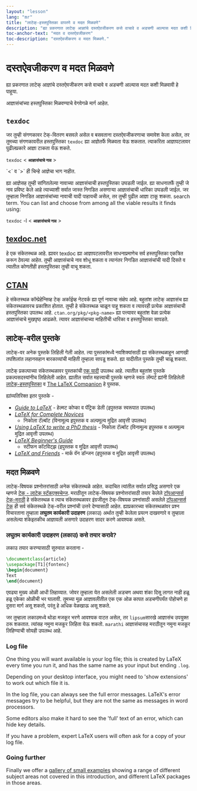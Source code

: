 ```yaml
---
layout: "lesson"
lang: "mr"
title: "लाटेक्-हस्तपुस्तिका वापरणे व मदत मिळवणे"
description: "ह्या प्रकरणात लाटेक् आज्ञांचे दस्तऐवजीकरण कसे वाचावे व अडचणी आल्यास मदत कशी मिळवावी हे पाहूया."
toc-anchor-text: "मदत व दस्तऐवजीकरण"
toc-description: "दस्तऐवजीकरण व मदत मिळवणे."
---
```


# दस्तऐवजीकरण व मदत मिळवणे

<span class="summary">
ह्या प्रकरणात लाटेक् आज्ञांचे दस्तऐवजीकरण कसे वाचावे व अडचणी आल्यास मदत कशी मिळवावी हे
पाहूया.
</span>

आज्ञासंचांच्या हस्तपुस्तिका मिळवण्याचे वेगवेगळे मार्ग आहेत.

## `texdoc`

जर तुम्ही संगणकावर टेक्-वितरण बसवले असेल व बसवताना दस्तऐवजीकरणाचा समावेश केला असेल, तर
तुमच्या संगणकावरील हस्तपुस्तिका `texdoc` ह्या आज्ञेतर्फे मिळवता येऊ शकतात. त्याकरिता
आज्ञापटलावर पुढीलप्रकारे आज्ञा टाकता येऊ शकते.

`texdoc` < <small>**आज्ञासंचाचे नाव**</small> >

<p class="hint">
`<` व `>` ही चिन्हे आज्ञेचा भाग नाहीत.
</p>

ह्या आज्ञेसह तुम्ही सांगितलेल्या नावाच्या आज्ञासंचाची हस्तपुस्तिका उघडली जाईल. ह्या साधनातर्फे
तुम्ही जे नाव प्रविष्ट केले आहे त्याच्याशी सर्वात जास्त निगडित असणाऱ्या आज्ञासंचाची धारिका
उघडली जाईल. जर तुम्हाला निगडित आज्ञासंचांच्या नावाची यादी पाहायची असेल, तर तुम्ही पुढील
आज्ञा टाकू शकता.
search term. You can list and choose from among all the viable results it finds
using:

`texdoc` -l < <small>**आज्ञासंचाचे नाव**</small> >

## [texdoc.net](https://texdoc.net/)

हे एक संकेतस्थळ आहे. ह्यावर texdoc ह्या आज्ञापटलावरील साधनाप्रमाणेच सर्व हस्तपुस्तिका एकत्रित
करून ठेवल्या आहेत. तुम्ही आज्ञासंचाचे नाव शोधू शकता व त्यानंतर निगडित आज्ञासंचांची यादी दिसते व
त्यातील कोणतीही हस्तपुस्तिका तुम्ही वाचू शकता.

## [CTAN](https://www.ctan.org)

हे संकेतस्थळ कॉम्प्रेहेन्सिव्ह टेक् अर्काईव्ह नेटवर्क ह्या पूर्ण नावाचा संक्षेप आहे. बहुतांश लाटेक् आज्ञासंच
ह्या संकेतस्थळावरच प्रकाशित होतात. तुम्ही हे संकेतस्थळ चाळून पाहू शकता व त्यावरही प्रत्येक
आज्ञासंचाची हस्तपुस्तिका उपलब्ध आहे. `ctan.org/pkg/<pkg-name>` ह्या पत्त्यावर बहुतांश वेळा
प्रत्येक आज्ञासंचाचे मुखपृष्ठ आढळते. त्यावर आज्ञासंचाच्या माहितीची धारिका व हस्तपुस्तिका सापडते.

## लाटेक्-वरील पुस्तके

लाटेक्-वर अनेक पुस्तके लिहिली गेली आहेत. त्या पुस्तकांमध्येे नवशिक्यांसाठी ह्या संकेतस्थळाहून आणखी
तपशिलांत लहानसहान बारकाव्यांची माहिती तुम्हाला सापडू शकते. ह्या यादीतील पुस्तके तुम्ही चाळू
शकता.

लाटेक् प्रकल्पाच्या संकेतस्थळावर पुस्तकांची [एक
यादी](https://www.latex-project.org/help/books/) उपलब्ध आहे. त्यातील बहुतांश पुस्तके
प्रकल्पसदस्यांनीच लिहिलेली आहेत. ह्यातील सर्वात महत्त्वाची पुस्तके म्हणजे स्वतः लॅम्पर्ट ह्यांनी
लिहिलेली
[लाटेक्-हस्तपुस्तिका](https://www.informit.com/store/latex-a-document-preparation-system-9780201529838) 
व
[The LaTeX Companion](https://www.informit.com/store/latex-companion-9780201362992) हे
पुस्तक.

ह्यांव्यतिरिक्त इतर पुस्तके -

- [_Guide to
  LaTeX_](https://www.informit.com/store/guide-to-latex-9780132651714) - हेल्मट
  कोप्का व पॅट्रिक डेली (इपुस्तक स्वरूपात उपलब्ध)
- [_LaTeX for Complete Novices_](https://www.dickimaw-books.com/latex/novices/)
  - निकोला टॅल्बॉट (विनामूल्य इपुस्तक व अल्पमूल्य मुद्रित आवृत्ती उपलब्ध)
- [_Using LaTeX to write a PhD
  thesis_](https://www.dickimaw-books.com/latex/thesis/) - निकोला टॅल्बॉट (विनामूल्य
  इपुस्तक व अल्पमूल्य मुद्रित आवृत्ती उपलब्ध)
- [_LaTeX Beginner's
  Guide_](https://www.packtpub.com/gb/hardware-and-creative/latex-beginners-guide)
  - स्टीफन कॉटविट्झ (इपुस्तक व मुद्रित आवृत्ती उपलब्ध)
- [_LaTeX and Friends_](https://www.springer.com/gp/book/9783642238154) - मार्क
  वॅन डॉन्जन (इपुस्तक व मुद्रित आवृत्ती उपलब्ध)

## मदत मिळवणे

लाटेक्-विषयक प्रश्नोत्तरांसाठी अनेक संकेतस्थळे आहेत. कदाचित त्यांतील सर्वात प्रसिद्ध असणारे एक
म्हणजे [टेक् - लाटेक् स्टॅकएक्स्चेन्ज](https://tex.stackexchange.com). मराठीतून लाटेक्-विषयक
प्रश्नोत्तरांसाठी तयार केलेले [टॉपआन्सर्स टेक्-मराठी](https://topanswers.xyz/tex-mar-deva)
हे संकेतस्थळ व त्याच संकेतस्थळावर इंग्रजीतून टेक्-विषयक प्रश्नांसाठी असलेले [टॉपआन्सर्स
टेक्](https://topanswers.xyz/tex) ही सर्व संकेतस्थळे टेक्-वरील प्रश्नांची उत्तरे देण्यासाठी
आहेत. ह्याप्रकारच्या संकेतस्थळांवर प्रश्न विचारताना तुम्हाला **लघुतम कार्यकारी उदाहरण** (लकाउ)
अर्थात तुम्ही केलेला प्रयत्न दाखवणारे व तुम्हाला असलेल्या शंकेइतकीच आज्ञावली असणारे उदाहरण सादर
करणे आवश्यक असते.

### लघुतम कार्यकारी उदाहरण (लकाउ) कसे तयार करावे?

लकाउ तयार करण्यासाठी सुरुवात करताना -

```latex
\documentclass{article}
\usepackage[T1]{fontenc}
\begin{document}
Text
\end{document}
```

एवढ्या मुख्य ओळी आधी लिहाव्यात. जोवर तुम्हाला येत असलेली अडचण अथवा शंका दिसू लागत नाही हळू
हळू एकेका ओळीची भर घालावी. तुमच्या मूळ आज्ञावलीतील एक एक ओळ कापत अडचणीपर्यंत पोहोचणे हा
दुसरा मार्ग असू शकतो, परंतु हे अधिक वेळखाऊ असू शकते.

<p class="hint">
जर तुम्हाला लकाउमध्ये थोडा मजकूर भरणे आवश्यक वाटत असेल, तर <code>lipsum</code>सारखे
आज्ञासंच उपयुक्त ठरू शकतात. त्यांसह नमुना मजकूर लिहिता येऊ शकतो. <code>marathi</code>
आज्ञासंचासह मराठीतून नमुना मजकूर लिहिण्याची सोयही उपलब्ध आहे.
</p>

### Log file

One thing you will want available is your log file; this is created by LaTeX
every time you run it, and has the same name as your input but ending `.log`.

<p class="hint">
Depending on your desktop interface, you might need to 'show extensions' to work
out which file it is.
</p>

In the log file, you can always see the full error messages. LaTeX's error
messages try to be helpful, but they are not the same as messages in word
processors.

<p class="hint">
Some editors also make it hard to see the 'full' text of an error, which can
hide key details.
</p>

If you have a problem, expert LaTeX users will often ask for a copy of your log
file.

### Going further

Finally we offer a [gallery of small examples](./extra-01) showing a range of
different subject areas not covered in this introduction, and different LaTeX
packages in those areas.
